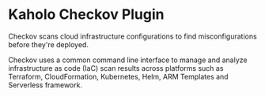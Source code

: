 # Kaholo Checkov Plugin
Checkov scans cloud infrastructure configurations to find misconfigurations before they're deployed.

Checkov uses a common command line interface to manage and analyze infrastructure as code (IaC) scan results across platforms such as Terraform, CloudFormation, Kubernetes, Helm, ARM Templates and Serverless framework.